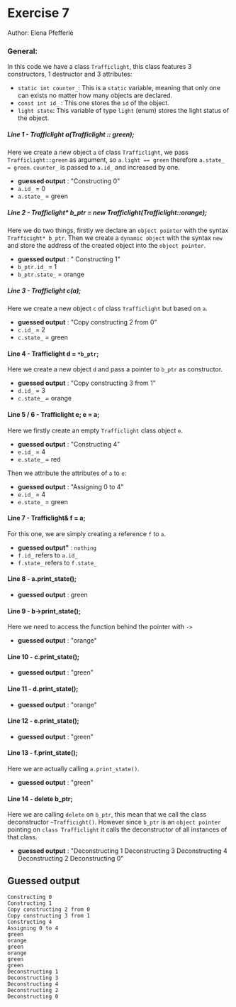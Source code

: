# Exercise 7
Author: Elena Pfefferlé

### General:

In this code we have a class `Trafficlight`, this class features 3 constructors, 1 destructor and 3 attributes:
 - `static int counter_`: This is a `static` variable, meaning that only one can exists no matter how many objects are declared.
 -  `const int id_` : This one stores the `id` of the object.
 - `light state`: This variable of type `light` (enum) stores the light status of the object.

##### Line 1  - Trafficlight a(Trafficlight :: green);
Here we create a new object `a` of class `Trafficlight`, we pass `Trafficlight::green` as argument, so `a.light == green` therefore `a.state_ = green`. `counter_` is passed to `a.id_` and increased by one.
- **guessed output** : "Constructing 0"
- `a.id_` = 0
- `a.state_` = green

##### Line 2 - Trafficlight* b_ptr = new Trafficlight(Trafficlight::orange);
Here we do two things, firstly we declare an `object pointer` with the syntax `Trafficight* b_ptr`. Then we create a `dynamic object` with the syntax `new` and store the address of the created object into the `object pointer`.
- **guessed output** : " Constructing 1"
- `b_ptr.id_` = 1
- `b_ptr.state_` = orange

##### Line 3 - Trafficlight c(a);
Here we create a new object `c` of class `Trafficlight` but based on `a`.
- **guessed output** : "Copy constructing 2 from 0"
- `c.id_` = 2
- `c.state_` = green

#### Line 4 - Trafficlight d = `*b_ptr`;
Here we create a new object `d` and pass a pointer to `b_ptr` as constructor.
- **guessed output** : "Copy constructing 3 from 1"
- `d.id_` = 3
- `c.state_` = orange

#### Line 5 / 6 - Trafficlight e; e = a;
Here we firstly create an empty `Trafficlight` class object `e`.
- **guessed output** : "Constructing 4"
- `e.id_` = 4
- `e.state_` = red

Then we attribute the attributes of `a` to `e`:
- **guessed output** : "Assigning 0 to 4"
- `e.id_` = 4
- `e.state_` = green

#### Line 7 - Trafficlight& f = a;
For this one, we are simply creating a reference `f` to `a`.
- **guessed output"** : `nothing`
- `f.id_` refers to `a.id_`
- `f.state_` refers to `f.state_`

#### Line 8 - a.print_state();
- **guessed output** : green

#### Line 9 - b->print_state();
Here we need to access the function behind the pointer with `->`
- **guessed output** : "orange"

#### Line 10 - c.print_state();
- **guessed output** : "green"

#### Line 11 - d.print_state();
- **guessed output** : "orange"

#### Line 12 - e.print_state();
- **guessed output** : "green"

#### Line 13 - f.print_state();
Here we are actually calling `a.print_state()`.
- **guessed output** : "green"

#### Line 14 - delete b_ptr;
Here we are calling `delete` on `b_ptr`, this mean that we call the class deconstructor `~Trafficight()`. However since `b_ptr` is an `object pointer` pointing on `class Trafficlight` it calls the deconstructor of all instances of that class.
- **guessed output** : "Deconstructing 1 Deconstructing 3 Deconstructing 4 Deconstructing 2 Deconstructing 0"

## Guessed output

```
Constructing 0
Constructing 1
Copy constructing 2 from 0
Copy constructing 3 from 1
Constructing 4
Assigning 0 to 4
green
orange
green
orange
green
green
Deconstructing 1
Deconstructing 3
Deconstructing 4
Deconstructing 2
Deconstructing 0
```
